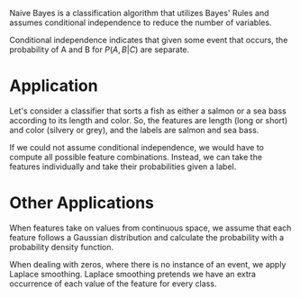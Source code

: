 Naive Bayes is a classification algorithm that utilizes Bayes' Rules and assumes conditional independence to reduce the number of variables.

Conditional independence indicates that given some event that occurs, the probability of A and B for $P(A, B | C)$ are separate.

# Application
Let's consider a classifier that sorts a fish as either a salmon or a sea bass according to its length and color. So, the features are length (long or short) and color (silvery or grey), and the labels are salmon and sea bass.

If we could not assume conditional independence, we would have to compute all possible feature combinations. Instead, we can take the features individually and take their probabilities given a label.

# Other Applications
When features take on values from continuous space, we assume that each feature follows a Gaussian distribution and calculate the probability with a probability density function.

When dealing with zeros, where there is no instance of an event, we apply Laplace smoothing.
Laplace smoothing pretends we have an extra occurrence of each value of the feature for every class.